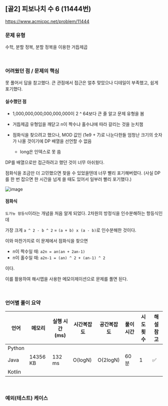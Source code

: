 ## [골2] 피보나치 수 6 (11444번)

https://www.acmicpc.net/problem/11444

### 문제 유형

수학, 분할 정복, 분할 정복을 이용한 거듭제곱

<br>

### 어려웠던 점 / 문제의 핵심

못 풀어서 답을 참고했다. 큰 관점에서 접근은 얼추 맞았으나 디테일이 부족했고, 쉽게 포기했다.

#### 실수했던 점

- 1,000,000,000,000,000,000이 2 ^ 64보다 큰 줄 알고 문제 유형을 봄

- 거듭제곱 유형임을 깨닫고 n이 짝수냐 홀수냐에 따라 갈리는 것을 눈치챔
- 점화식을 찾으려고 했으나, MOD 값인 (1e9 + 7)로 나눈다한들 엄청난 크기의 숫자가 나올 것이기에 DP 배열을 선언할 수 없음
  - long은 인덱스로 못 씀

DP를 배열으로만 접근하려고 했던 것이 너무 아쉬웠다.

점화식을 조금만 더 고민했으면 찾을 수 있었을텐데 너무 빨리 포기해버렸다. (사실 DP를 한 번 잡으면 한 시간을 넘게 쓸 때도 있어서 일부러 빨리 포기했다.)

![image](https://github.com/siwon-park/Problem_Solving/assets/93081720/ee68e819-40a5-41e3-9251-3d612e20dbad)

#### 점화식

`도가뉴 항등식`이라는 개념을 처음 알게 되었다. 2차원의 방정식을 인수분해하는 항등식인데

가장 크게 `a ^ 2 - b ^ 2` = `(a + b) x (a - b)`로 인수분해한 것이다.

이와 마찬가지로 이 문제에서 점화식을 찾으면

- n이 짝수일 때: `a2n = an(an + 2an-1)`
- n이 홀수일 때: `a2n-1 = (an) ^ 2 + (an-1) ^ 2`

이다.

이를 활용하여 해시맵을 사용한 메모이제이션으로 문제를 풀면 된다.

<br>

### 언어별 풀이 요약

| 언어   | 메모리   | 실행 시간(ms) | 시간복잡도 | 공간복잡도 | 풀이 시간 | 시도 횟수 | 해설 참고          |
| ------ | -------- | ------------- | ---------- | ---------- | --------- | --------- | ------------------ |
| Python |          |               |            |            |           |           |                    |
| Java   | 14356 KB | 132 ms        | O(logN)    | O(2logN)   | 60분      | 1         | :white_check_mark: |
| Kotlin |          |               |            |            |           |           |                    |

<br>

### 예외(테스트) 케이스

```
```

